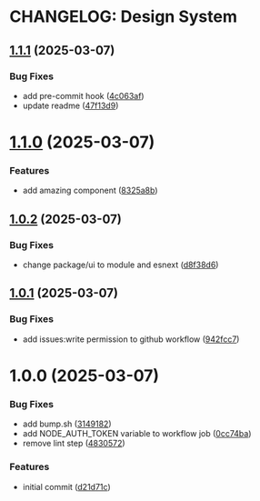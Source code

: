 # CHANGELOG: Design System

## [1.1.1](https://github.com/drazenbebic/coding-dojo/compare/v1.1.0...v1.1.1) (2025-03-07)


### Bug Fixes

* add pre-commit hook ([4c063af](https://github.com/drazenbebic/coding-dojo/commit/4c063af87a745a2c420c19865bb56e05434096b0))
* update readme ([47f13d9](https://github.com/drazenbebic/coding-dojo/commit/47f13d9bb3da13b1b7b340e166c5f5a7f26420a6))

# [1.1.0](https://github.com/drazenbebic/coding-dojo/compare/v1.0.2...v1.1.0) (2025-03-07)


### Features

* add amazing component ([8325a8b](https://github.com/drazenbebic/coding-dojo/commit/8325a8b1bbc853adcacdfa83e7a53798b3b9effd))

## [1.0.2](https://github.com/drazenbebic/coding-dojo/compare/v1.0.1...v1.0.2) (2025-03-07)


### Bug Fixes

* change package/ui to module and esnext ([d8f38d6](https://github.com/drazenbebic/coding-dojo/commit/d8f38d6c0fe4b5b25bf54d9810f6f4da0645ee85))

## [1.0.1](https://github.com/drazenbebic/coding-dojo/compare/v1.0.0...v1.0.1) (2025-03-07)


### Bug Fixes

* add issues:write permission to github workflow ([942fcc7](https://github.com/drazenbebic/coding-dojo/commit/942fcc796c291d990345cbce2809392d1268aa4e))

# 1.0.0 (2025-03-07)


### Bug Fixes

* add bump.sh ([3149182](https://github.com/drazenbebic/coding-dojo/commit/3149182194790a4d0777c92882f95df5585ac127))
* add NODE_AUTH_TOKEN variable to workflow job ([0cc74ba](https://github.com/drazenbebic/coding-dojo/commit/0cc74bacbb7eb8e821c92c6c64215abe727de667))
* remove lint step ([4830572](https://github.com/drazenbebic/coding-dojo/commit/4830572eda71eb371cd30cf96e050d895e54af86))


### Features

* initial commit ([d21d71c](https://github.com/drazenbebic/coding-dojo/commit/d21d71cee003f077f17e1b51f8d75e051dd5a188))
